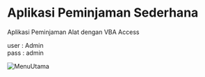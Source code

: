 # Aplikasi Peminjaman Sederhana
Aplikasi Peminjaman Alat dengan VBA Access

user : Admin <br>
pass : admin <br>

![MenuUtama](https://github.com/fauzicihuyy/AplikasiPeminjaman/assets/116168447/b62f513c-238c-477c-b286-2c61b12bd1b5)
